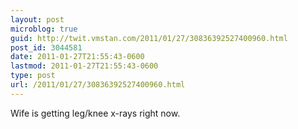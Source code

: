 ```yaml
---
layout: post
microblog: true
guid: http://twit.vmstan.com/2011/01/27/30836392527400960.html
post_id: 3044581
date: 2011-01-27T21:55:43-0600
lastmod: 2011-01-27T21:55:43-0600
type: post
url: /2011/01/27/30836392527400960.html
---
```

Wife is getting leg/knee x-rays right now.
